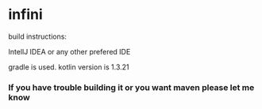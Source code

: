 # infini

build instructions:

IntellJ IDEA or any other prefered IDE

gradle is used.
kotlin version is 1.3.21


### If you have trouble building it or you want maven please let me know

